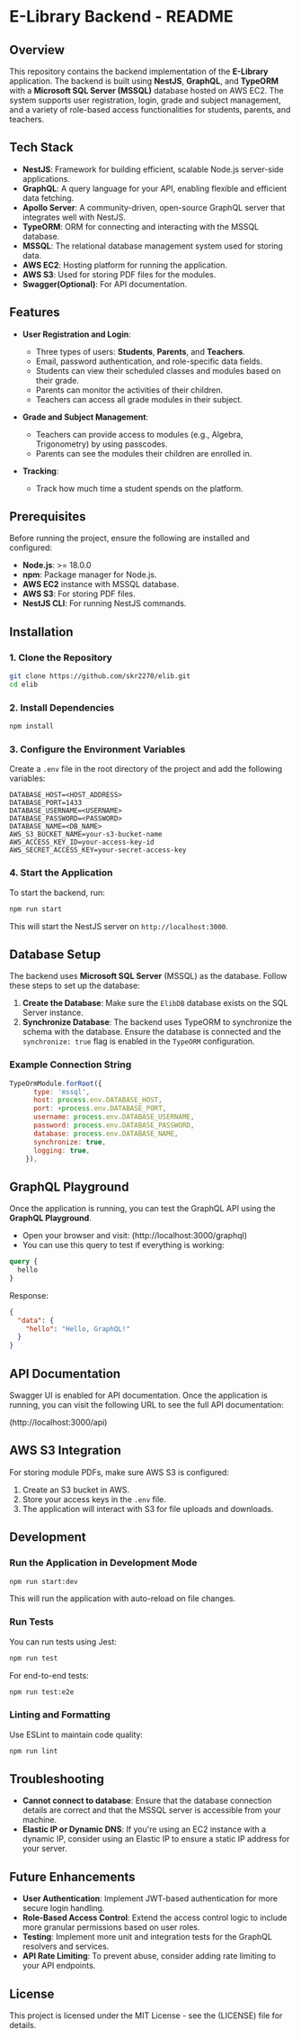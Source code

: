# E-Library Backend - README

## Overview

This repository contains the backend implementation of the **E-Library** application. The backend is built using **NestJS**, **GraphQL**, and **TypeORM** with a **Microsoft SQL Server (MSSQL)** database hosted on AWS EC2. The system supports user registration, login, grade and subject management, and a variety of role-based access functionalities for students, parents, and teachers.

## Tech Stack

- **NestJS**: Framework for building efficient, scalable Node.js server-side applications.
- **GraphQL**: A query language for your API, enabling flexible and efficient data fetching.
- **Apollo Server**: A community-driven, open-source GraphQL server that integrates well with NestJS.
- **TypeORM**: ORM for connecting and interacting with the MSSQL database.
- **MSSQL**: The relational database management system used for storing data.
- **AWS EC2**: Hosting platform for running the application.
- **AWS S3**: Used for storing PDF files for the modules.
- **Swagger(Optional)**: For API documentation.

## Features

- **User Registration and Login**:
  - Three types of users: **Students**, **Parents**, and **Teachers**.
  - Email, password authentication, and role-specific data fields.
  - Students can view their scheduled classes and modules based on their grade.
  - Parents can monitor the activities of their children.
  - Teachers can access all grade modules in their subject.

- **Grade and Subject Management**:
  - Teachers can provide access to modules (e.g., Algebra, Trigonometry) by using passcodes.
  - Parents can see the modules their children are enrolled in.

- **Tracking**:
  - Track how much time a student spends on the platform.

## Prerequisites

Before running the project, ensure the following are installed and configured:

- **Node.js**: >= 18.0.0
- **npm**: Package manager for Node.js.
- **AWS EC2** instance with MSSQL database.
- **AWS S3**: For storing PDF files.
- **NestJS CLI**: For running NestJS commands.

## Installation

### 1. Clone the Repository

```bash
git clone https://github.com/skr2270/elib.git
cd elib
```

### 2. Install Dependencies

```bash
npm install
```

### 3. Configure the Environment Variables

Create a `.env` file in the root directory of the project and add the following variables:

```env
DATABASE_HOST=<HOST_ADDRESS>
DATABASE_PORT=1433
DATABASE_USERNAME=<USERNAME>
DATABASE_PASSWORD=<PASSWORD>
DATABASE_NAME=<DB_NAME>
AWS_S3_BUCKET_NAME=your-s3-bucket-name
AWS_ACCESS_KEY_ID=your-access-key-id
AWS_SECRET_ACCESS_KEY=your-secret-access-key
```

### 4. Start the Application

To start the backend, run:

```bash
npm run start
```

This will start the NestJS server on `http://localhost:3000`.

## Database Setup

The backend uses **Microsoft SQL Server** (MSSQL) as the database. Follow these steps to set up the database:

1. **Create the Database**: Make sure the `ElibDB` database exists on the SQL Server instance.
2. **Synchronize Database**: The backend uses TypeORM to synchronize the schema with the database. Ensure the database is connected and the `synchronize: true` flag is enabled in the `TypeORM` configuration.

### Example Connection String

```js
TypeOrmModule.forRoot({
      type: 'mssql',
      host: process.env.DATABASE_HOST,
      port: +process.env.DATABASE_PORT,
      username: process.env.DATABASE_USERNAME,
      password: process.env.DATABASE_PASSWORD,
      database: process.env.DATABASE_NAME,
      synchronize: true,
      logging: true,
    }),
```

## GraphQL Playground

Once the application is running, you can test the GraphQL API using the **GraphQL Playground**.

- Open your browser and visit: (http://localhost:3000/graphql)
- You can use this query to test if everything is working:

```graphql
query {
  hello
}
```

Response:

```json
{
  "data": {
    "hello": "Hello, GraphQL!"
  }
}
```

## API Documentation

Swagger UI is enabled for API documentation. Once the application is running, you can visit the following URL to see the full API documentation:

(http://localhost:3000/api)

## AWS S3 Integration

For storing module PDFs, make sure AWS S3 is configured:

1. Create an S3 bucket in AWS.
2. Store your access keys in the `.env` file.
3. The application will interact with S3 for file uploads and downloads.

## Development

### Run the Application in Development Mode

```bash
npm run start:dev
```

This will run the application with auto-reload on file changes.

### Run Tests

You can run tests using Jest:

```bash
npm run test
```

For end-to-end tests:

```bash
npm run test:e2e
```

### Linting and Formatting

Use ESLint to maintain code quality:

```bash
npm run lint
```

## Troubleshooting

- **Cannot connect to database**: Ensure that the database connection details are correct and that the MSSQL server is accessible from your machine.
- **Elastic IP or Dynamic DNS**: If you're using an EC2 instance with a dynamic IP, consider using an Elastic IP to ensure a static IP address for your server.

## Future Enhancements

- **User Authentication**: Implement JWT-based authentication for more secure login handling.
- **Role-Based Access Control**: Extend the access control logic to include more granular permissions based on user roles.
- **Testing**: Implement more unit and integration tests for the GraphQL resolvers and services.
- **API Rate Limiting**: To prevent abuse, consider adding rate limiting to your API endpoints.

## License

This project is licensed under the MIT License - see the (LICENSE) file for details.
